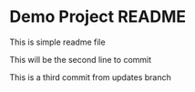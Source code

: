 # Demo Project README

This is simple readme file

This will be the second line to commit

This is a third commit from updates branch